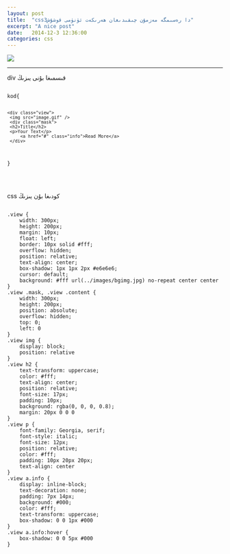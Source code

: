 ```yaml
---
layout: post
title:  "css3دا رەسىمگە مەزمۇن چىقىدىغان ھەرىكەت ئۈنۈمى قوشۇش"
excerpt: "A nice post"
date:   2014-12-3 12:36:00
categories: css
---
```

<img src="http://codropspz.tympanus.netdna-cdn.com/codrops/wp-content/uploads/2011/11/OriginalHoverEffects.jpg"/>
<hr>
div قىسمىغا بۇنى يىزىڭ
<pre>
<code>
kod{
	
	<div class="view">  
     <img src="image.gif" />  
     <div class="mask">  
     <h2>Title</h2>  
     <p>Your Text</p>  
         <a href="#" class="info">Read More</a>  
     </div>  
</div>  
}

</code>

</pre>

css كودىغا بۇن يىزىڭ
<pre>
<code>
.view {
    width: 300px;
    height: 200px;
    margin: 10px;
    float: left;
    border: 10px solid #fff;
    overflow: hidden;
    position: relative;
    text-align: center;
    box-shadow: 1px 1px 2px #e6e6e6;
    cursor: default;
    background: #fff url(../images/bgimg.jpg) no-repeat center center
}
.view .mask, .view .content {
    width: 300px;
    height: 200px;
    position: absolute;
    overflow: hidden;
    top: 0;
    left: 0
}
.view img {
    display: block;
    position: relative
}
.view h2 {
    text-transform: uppercase;
    color: #fff;
    text-align: center;
    position: relative;
    font-size: 17px;
    padding: 10px;
    background: rgba(0, 0, 0, 0.8);
    margin: 20px 0 0 0
}
.view p {
    font-family: Georgia, serif;
    font-style: italic;
    font-size: 12px;
    position: relative;
    color: #fff;
    padding: 10px 20px 20px;
    text-align: center
}
.view a.info {
    display: inline-block;
    text-decoration: none;
    padding: 7px 14px;
    background: #000;
    color: #fff;
    text-transform: uppercase;
    box-shadow: 0 0 1px #000
}
.view a.info:hover {
    box-shadow: 0 0 5px #000
}
</code>

</pre>



